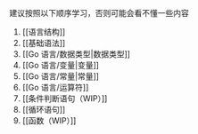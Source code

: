 建议按照以下顺序学习，否则可能会看不懂一些内容
1. [[语言结构]]
2. [[基础语法]]
3. [[Go 语言/数据类型|数据类型]]
4. [[Go 语言/变量|变量]]
5. [[Go 语言/常量|常量]]
6. [[Go 语言/运算符]]
7. [[条件判断语句（WIP）]]
8. [[循环语句]]
9. [[函数（WIP）]]